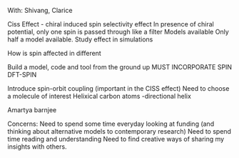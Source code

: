 With: Shivang, Clarice

Ciss Effect - chiral induced spin selectivity effect
In presence of chiral potential, only one spin is passed through like a filter
Models available 
Only half a model available. 
Study effect in simulations

How is spin affected in different 

Build a model, code and tool from the ground up
MUST INCORPORATE SPIN
DFT-SPIN 

Introduce spin-orbit coupling (important in the CISS effect)
Need to choose a molecule of interest 
Helixical carbon atoms -directional helix 

Amartya barnjee

Concerns:
Need to spend some time everyday looking at funding (and thinking about alternative models to contemporary research)
Need to spend time reading and understanding
Need to find creative ways of sharing my insights with others. 